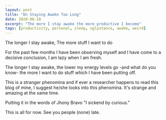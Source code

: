 ```yaml
---
layout: post
title: "On Staying Awake Too Long"
date: 2020-06-18
excerpt: "The more I stay awake the more productive I become"
tags: [productivity, personal, sleep, uglystance, awake, weird]
---
```


The longer I stay awake, The more stuff I want to do

For the past few months I have been observing myself and I have come to a decisive conclusion, I am lazy when I am fresh.

The longer I stay awake, the lower my energy levels go -and what do you know- the more I want to do stuff which I have been putting off.

This is a stranger phenomina and if ever a researcher happens to read this blog of mine, I suggest he/she looks into this phenomina. It's strange and amazing at the same time.

Putting it in the words of Jhony Bravo "I sickend by curious."

This is all for now. See you people (none) late.